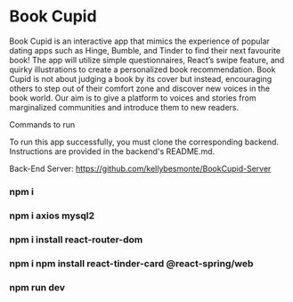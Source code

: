 # Book Cupid

Book Cupid is an interactive app that mimics the experience of popular dating apps such as Hinge, Bumble, and Tinder to find their next favourite book! The app will utilize simple questionnaires, React’s swipe feature, and quirky illustrations to create a personalized book recommendation. Book Cupid is not about judging a book by its cover but instead, encouraging others to step out of their comfort zone and discover new voices in the book world. Our aim is to give a platform to voices and stories from marginalized communities and introduce them to new readers.




Commands to run

To run this app successfully, you must clone the corresponding backend. Instructions are provided in the backend's README.md.

Back-End Server: https://github.com/kellybesmonte/BookCupid-Server

### npm i
### npm i axios mysql2
### npm i install react-router-dom
### npm i npm install react-tinder-card @react-spring/web
### npm run dev 



